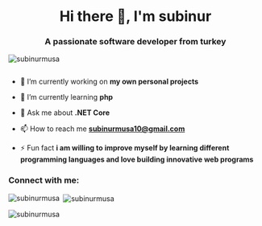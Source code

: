 
<h1 align="center">Hi there 👋, I'm subinur</h1>
<h3 align="center">A passionate software developer from turkey</h3>

<p align="left"> <img src="https://komarev.com/ghpvc/?username=subinurmusa&label=Profile%20views&color=0e75b6&style=flat" alt="subinurmusa" /> </p>

<p align="left"> <a href="https://twitter.com/" target="blank"><img src="https://img.shields.io/twitter/follow/?logo=twitter&style=for-the-badge" alt="" /></a> </p>

- 🔭 I’m currently working on **my own personal projects**

- 🌱 I’m currently learning **php**

- 💬 Ask me about **.NET Core**

- 📫 How to reach me **subinurmusa10@gmail.com**

- ⚡ Fun fact **i am willing to improve myself by learning different programming languages and love building innovative web programs**

<h3 align="left">Connect with me:</h3>
<p align="left">
</p>



<p><img align="left" src="https://github-readme-stats.vercel.app/api/top-langs?username=subinurmusa&show_icons=true&locale=en&layout=compact" alt="subinurmusa" /></p>

<p>&nbsp;<img align="center" src="https://github-readme-stats.vercel.app/api?username=subinurmusa&show_icons=true&locale=en" alt="subinurmusa" /></p>

<p><img align="center" src="https://github-readme-streak-stats.herokuapp.com/?user=subinurmusa&" alt="subinurmusa" /></p>

